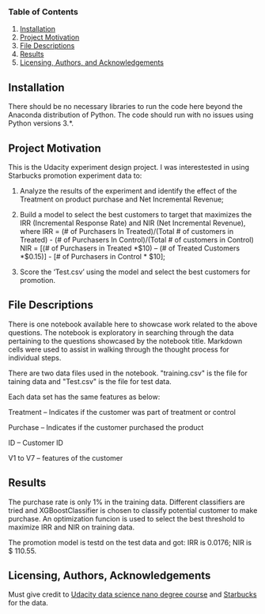 ### Table of Contents

1. [Installation](#installation)
2. [Project Motivation](#motivation)
3. [File Descriptions](#files)
4. [Results](#results)
5. [Licensing, Authors, and Acknowledgements](#licensing)

## Installation <a name="installation"></a>

There should be no necessary libraries to run the code here beyond the Anaconda distribution of Python.  The code should run with no issues using Python versions 3.*.

## Project Motivation <a name="motivation"></a>

This is the Udacity experiment design project. I was interestested in using Starbucks promotion experiment data to:

1. Analyze the results of the experiment and identify the effect of the Treatment on product purchase and Net Incremental Revenue;

2. Build a model to select the best customers to target that maximizes the IRR (Incremental Response Rate) and NIR (Net Incremental Revenue), where 
IRR = (# of Purchasers In Treated)/(Total # of customers in Treated)  - (# of Purchasers In Control)/(Total # of customers in Control) 
NIR = [(# of Purchasers in Treated *$10) – (# of Treated Customers *$0.15)]  -  [# of Purchasers in Control * $10];

3. Score the ‘Test.csv’ using the model and select the best customers for promotion.

## File Descriptions <a name="files"></a>

There is one notebook available here to showcase work related to the above questions. The notebook is exploratory in searching through the data pertaining to the questions showcased by the notebook title.  Markdown cells were used to assist in walking through the thought process for individual steps.  

There are two data files used in the notebook. "training.csv" is the file for taining data and "Test.csv" is the file for test data.

Each data set has the same features as below:

Treatment – Indicates if the customer was part of treatment or control

Purchase – Indicates if the customer purchased the product

ID – Customer ID

V1 to V7 – features of the customer

## Results <a name="results"></a>

The purchase rate is only 1% in the training data. Different classifiers are tried and XGBoostClassifier is chosen to classify potential customer to make purchase. An optimization funcion is used to select the best threshold to maximize IRR and NIR on training data.

The promotion model is testd on the test data and got:
IRR is 0.0176;
NIR is $ 110.55.

## Licensing, Authors, Acknowledgements <a name="licensing"></a>

Must give credit to [Udacity data science nano degree course](https://www.udacity.com/course/data-scientist-nanodegree--nd025) and [Starbucks](https://www.starbucks.com/) for the data. 
